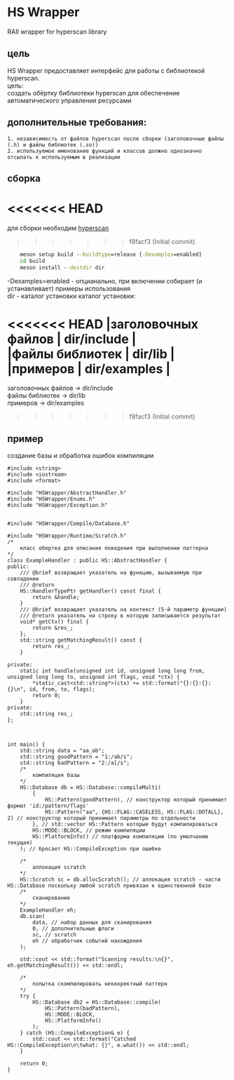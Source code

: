 # HS Wrapper
RAII wrapper for hyperscan library

## цель 
HS Wrapper предоставляет интерфейс для работы с библиотекой hyperscan.  
цель:  
    создать обёртку библиотеки hypersсan для обеспечение автоматического управления ресурсами  

## дополнительные требования:  
    1. независимость от файлов hyperscan после сборки (заголовочные файлы (.h) и файлы библиотек (.so))
    2. используемое именование функций и классов должно однозначно отсылать к используемым в реализации


## сборка
<<<<<<< HEAD
=======
для сборки необходим [hyperscan](https://github.com/intel/hyperscan)

>>>>>>> f8facf3 (Initial commit)
```cmd
    meson setup build --buildtype=release [-Dexamples=enabled]
    cd build
    meson install --destdir dir
```
-Dexamples=enabled - опцианально, при включении собирает (и устанавливает) примеры использования  
dir - каталог установки
каталог установки: 

<<<<<<< HEAD
|заголовочных файлов | dir/include |   
|файлы библиотек | dir/lib |  
|примеров | dir/examples | 
=======
заголовочных файлов -> dir/include    
файлы библиотек -> dir/lib    
примеров -> dir/examples   
>>>>>>> f8facf3 (Initial commit)


## пример
создание базы и обработка ошибок компиляции
```
#include <string>
#include <iostream>
#include <format>

#include "HSWrapper/AbstractHandler.h"
#include "HSWrapper/Enums.h"
#include "HSWrapper/Exception.h"


#include "HSWrapper/Compile/Database.h"

#include "HSWrapper/Runtime/Scratch.h"
/*
    класс обертка для описания поведения при выполнении паттерна
*/
class ExampleHandler : public HS::AbstractHandler {
public:
    /// @brief возвращает указатель на функцию, вызываемую при совпадении
    /// @return 
    HS::HandlerTypePtr getHandler() const final {
        return &handle;
    }
    /// @brief возвращает указатель на контекст (5-й параметр функции)
    /// @return указатель на строку в которую записывается результат
    void* getCtx() final {
        return &res_;
    };
    std::string getMatchingResult() const {
        return res_;   
    }

private:
    static int handle(unsigned int id, unsigned long long from, unsigned long long to, unsigned int flags, void *ctx) {
        *static_cast<std::string*>(ctx) += std::format("{}:{}:{}:{}\n", id, from, to, flags);
        return 0;
    }
private:
    std::string res_;
};



int main() {
    std::string data = "aa_ab";
    std::string goodPattern = "1:/ab/s";
    std::string badPattern = "2:/a[/s";
    /*
        компиляция базы 
    */
    HS::Database db = HS::Database::compileMulti(
        {
            HS::Pattern(goodPattern), // конструктор который принимает формат 'id:/pattern/flags'
            HS::Pattern("aa", {HS::FLAG::CASELESS, HS::FLAG::DOTALL}, 2) // конструктор который принимает параметры по отдельности
        }, // std::vector HS::Pattern которые будут компилироваться
        HS::MODE::BLOCK, // режим компиляции 
        HS::PlatformInfo() // платформа компиляции (по умолчанию текущая)
    ); // бросает HS::CompileException при ошибке

    /*
        аллокация scratch
    */
    HS::Scratch sc = db.allocScratch(); // аллокация scratch - части HS::Database поскольку любой scratch привязан к единственной базе
    /*
        сканирование
    */
    ExampleHandler eh;
    db.scan(
        data, // набор данных для сканирования
        0, // дополнительные флаги 
        sc, // scratch
        eh // обработчик событий нахождения
    );

    std::cout << std::format("Scanning results:\n{}", eh.getMatchingResult()) << std::endl;

    /*
        попытка скомпилировать неккоректный паттерн
    */
    try {
        HS::Database db2 = HS::Database::compile(
            HS::Pattern(badPattern),
            HS::MODE::BLOCK,
            HS::PlatformInfo()
        );
    } catch (HS::CompileException& e) {
        std::cout << std::format("Catched HS::CompileException\n\twhat: {}", e.what()) << std::endl;
    }

    return 0;
}
```